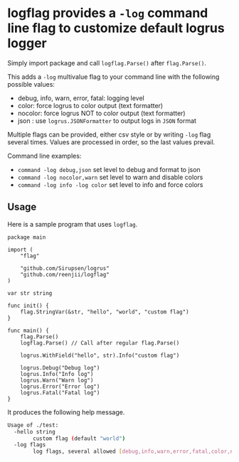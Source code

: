 # logflag provides a `-log` command line flag to customize default logrus logger

Simply import package and call `logflag.Parse()` after `flag.Parse()`.

This adds a `-log` multivalue flag to your command line with the following possible values:

- debug, info, warn, error, fatal: logging level
- color: force logrus to color output (text formatter)
- nocolor: force logrus NOT to color output (text formatter)
- json : use `logrus.JSONFormatter` to output logs in `JSON` format

Multiple flags can be provided, either csv style or by writing `-log` flag several times.
Values are processed in order, so the last values prevail.

Command line examples:

- `command -log debug,json` set level to debug and format to json
- `command -log nocolor,warn` set level to warn and disable colors
- `command -log info -log color` set level to info and force colors

## Usage

Here is a sample program that uses `logflag`.

```golang
package main

import (
	"flag"

	"github.com/Sirupsen/logrus"
	"github.com/reenjii/logflag"
)

var str string

func init() {
	flag.StringVar(&str, "hello", "world", "custom flag")
}

func main() {
	flag.Parse()
	logflag.Parse() // Call after regular flag.Parse()

	logrus.WithField("hello", str).Info("custom flag")

	logrus.Debug("Debug log")
	logrus.Info("Info log")
	logrus.Warn("Warn log")
	logrus.Error("Error log")
	logrus.Fatal("Fatal log")
}
```

It produces the following help message.

```bash
Usage of ./test:
  -hello string
        custom flag (default "world")
  -log flags
        log flags, several allowed [debug,info,warn,error,fatal,color,nocolor,json]
```

